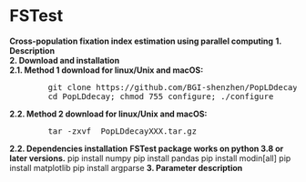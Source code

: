 # FSTest
<b>Cross-population fixation index estimation using parallel computing</b>
<b>1. Description</b>
</br>
<b>2. Download and installation</b>
</br>
<b>2.1. Method 1 download for linux/Unix and macOS:</b>
</br>
<pre>
        git clone https://github.com/BGI-shenzhen/PopLDdecay.git
        cd PopLDdecay; chmod 755 configure; ./configure
</pre>
<b>2.2. Method 2 download for linux/Unix and macOS:</b>
<pre>
        tar -zxvf  PopLDdecayXXX.tar.gz
</pre>
 <b>2.2. Dependencies installation</b>
<b>FSTest package works on python 3.8 or later versions.</b>
         pip install numpy
         pip install pandas
         pip install modin[all]
         pip install matplotlib
         pip install argparse
<b>3. Parameter description</b>
         

